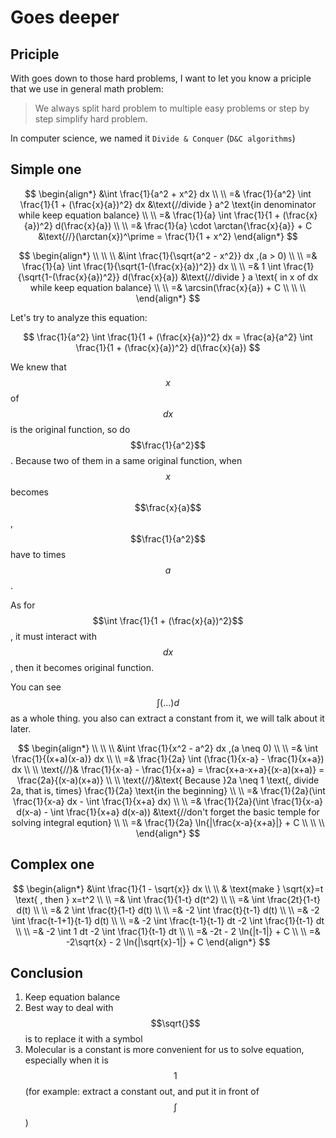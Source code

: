 # Goes deeper

## Priciple

With goes down to those hard problems, I want to let you know a priciple that we use in general math problem:

> We always split hard problem to multiple easy problems or step by step simplify hard problem.

In computer science, we named it `Divide & Conquer` \(`D&C algorithms`\)

## Simple one

$$
\begin{align*}
&\int \frac{1}{a^2 + x^2} dx
\\ \\
=& \frac{1}{a^2} \int \frac{1}{1 + (\frac{x}{a})^2} dx    &\text{//divide } a^2 \text{in denominator while keep equation balance}
\\ \\
=& \frac{1}{a} \int \frac{1}{1 + (\frac{x}{a})^2} d(\frac{x}{a})
\\ \\
=& \frac{1}{a} \cdot \arctan{\frac{x}{a}} + C    &\text{//}(\arctan{x})^\prime = \frac{1}{1 + x^2}
\end{align*}
$$

$$
\begin{align*}
\\ \\ \\
&\int \frac{1}{\sqrt{a^2 - x^2}} dx ,(a > 0)
\\ \\
=& \frac{1}{a} \int \frac{1}{\sqrt{1-(\frac{x}{a})^2}} dx
\\ \\
=& 1 \int \frac{1}{\sqrt{1-(\frac{x}{a})^2}} d(\frac{x}{a})    &\text{//divide } a \text{ in x of dx while keep equation balance}
\\ \\
=& \arcsin(\frac{x}{a}) + C
\\ \\ \\
\end{align*}
$$

Let's try to analyze this equation:

$$
\frac{1}{a^2} \int \frac{1}{1 + (\frac{x}{a})^2} dx = \frac{a}{a^2} \int \frac{1}{1 + (\frac{x}{a})^2} d(\frac{x}{a})
$$

We knew that $$x$$ of $$dx$$ is the original function, so do $$\frac{1}{a^2}$$. Because two of them in a same original function, when $$x$$ becomes $$\frac{x}{a}$$, $$\frac{1}{a^2}$$ have to times $$a$$.

As for $$\int \frac{1}{1 + (\frac{x}{a})^2}$$, it must interact with $$dx$$, then it becomes original function.

You can see $$\int (...) d$$ as a whole thing. you also can extract a constant from it, we will talk about it later.

$$
\begin{align*}
\\ \\ \\
&\int \frac{1}{x^2 - a^2} dx ,(a \neq 0)
\\ \\
=& \int \frac{1}{(x+a)(x-a)} dx
\\ \\
=& \frac{1}{2a} \int (\frac{1}{x-a} - \frac{1}{x+a}) dx
\\ \\
\text{//}& \frac{1}{x-a} - \frac{1}{x+a} = \frac{x+a-x+a}{(x-a)(x+a)} = \frac{2a}{(x-a)(x+a)}
\\ \\
\text{//}&\text{ Because }2a \neq 1 \text{, divide 2a, that is, times} \frac{1}{2a} \text{in the beginning}
\\ \\
=& \frac{1}{2a}(\int \frac{1}{x-a} dx - \int \frac{1}{x+a} dx)
\\ \\
=& \frac{1}{2a}(\int \frac{1}{x-a} d(x-a) - \int \frac{1}{x+a} d(x-a))    &\text{//don't forget the basic temple for solving integral eqution}
\\ \\
=& \frac{1}{2a} \ln{|\frac{x-a}{x+a}|} + C
\\ \\ \\
\end{align*}
$$

## Complex one

$$
\begin{align*}
&\int \frac{1}{1 - \sqrt{x}} dx
\\ \\
& \text{make } \sqrt{x}=t \text{ , then } x=t^2
\\ \\
=& \int \frac{1}{1-t} d(t^2)
\\ \\
=& \int \frac{2t}{1-t} d(t)
\\ \\
=& 2 \int \frac{t}{1-t} d(t)
\\ \\
=& -2 \int \frac{t}{t-1} d(t)
\\ \\
=& -2 \int \frac{t-1+1}{t-1} d(t)
\\ \\
=& -2 \int \frac{t-1}{t-1} dt -2 \int \frac{1}{t-1} dt
\\ \\
=& -2 \int 1 dt -2 \int \frac{1}{t-1} dt
\\ \\
=& -2t - 2 \ln{|t-1|} + C
\\ \\
=& -2\sqrt{x} - 2 \ln{|\sqrt{x}-1|} + C
\end{align*}
$$

## Conclusion

1. Keep equation balance
2. Best way to deal with $$\sqrt{}$$ is to replace it with a symbol
3. Molecular is a constant is more convenient for us to solve equation, especially when it is $$1$$ \(for example: extract a constant out, and put it in front of $$\int$$\)

